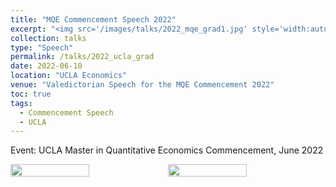 ```yaml
---
title: "MQE Commencement Speech 2022"
excerpt: "<img src='/images/talks/2022_mqe_grad1.jpg' style='width:auto; height:auto;'>"
collection: talks
type: "Speech"
permalink: /talks/2022_ucla_grad
date: 2022-06-10
location: "UCLA Economics"
venue: "Valedictorian Speech for the MQE Commencement 2022"
toc: true
tags:
  - Commencement Speech
  - UCLA
---
```


Event: UCLA Master in Quantitative Economics Commencement, June 2022


<div style="display: flex;">
    <img src="/images/talks/2022_mqe_grad1.jpg" style="width: 50%; height: auto;">
    <img src="/images/talks/2022_mqe_grad2.jpg" style="width: 50%; height: auto;">
</div>
